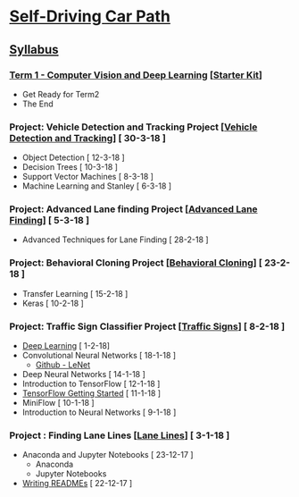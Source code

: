 # [Self-Driving Car Path](https://eu.udacity.com/course/self-driving-car-engineer-nanodegree--nd013) 

## [Syllabus](https://s3-us-west-1.amazonaws.com/udacity-content/PDFs/Syllabus-SelfDrivingCarNanodegree.pdf)

### [Term 1 - Computer Vision and Deep Learning](https://eu.udacity.com/course/self-driving-car-engineer-nanodegree--nd013) [[Starter Kit](https://github.com/udacity/CarND-Term1-Starter-Kit/blob/master/README.md)]
* Get Ready for Term2
* The End
### Project: Vehicle Detection and Tracking Project [[Vehicle Detection and Tracking](https://github.com/extwiii/CarND-Vehicle-Detection)] [ 30-3-18 ]
* Object Detection [ 12-3-18 ]
* Decision Trees [ 10-3-18 ]
* Support Vector Machines [ 8-3-18 ]
* Machine Learning and Stanley [ 6-3-18 ]
### Project: Advanced Lane finding Project [[Advanced Lane Finding](https://github.com/extwiii/CarND-Advanced-Lane-Lines)] [ 5-3-18 ]
* Advanced Techniques for Lane Finding [ 28-2-18 ]
### Project: Behavioral Cloning Project [[Behavioral Cloning](https://github.com/extwiii/CarND-Behavioral-Cloning-P3)] [ 23-2-18 ]
* Transfer Learning [ 15-2-18 ]
* Keras [ 10-2-18 ]
### Project: Traffic Sign Classifier Project  [[Traffic Signs](https://github.com/extwiii/CarND-Traffic-Sign-Classifier-Project)] [ 8-2-18 ]
* [Deep Learning](https://eu.udacity.com/course/deep-learning--ud730) [ 1-2-18]
* Convolutional Neural Networks [ 18-1-18 ]
  * [Github - LeNet](https://github.com/udacity/CarND-LeNet-Lab)
* Deep Neural Networks [ 14-1-18 ]
* Introduction to TensorFlow [ 12-1-18 ]
* [TensorFlow Getting Started](https://www.tensorflow.org/get_started/) [ 11-1-18 ]
* MiniFlow [ 10-1-18 ]
* Introduction to Neural Networks [ 9-1-18 ]
### Project : Finding Lane Lines [[Lane Lines](https://github.com/extwiii/CarND-LaneLines-P1/tree/master)] [ 3-1-18 ]
* Anaconda and Jupyter Notebooks [ 23-12-17 ]
  * Anaconda
  * Jupyter Notebooks
* [Writing READMEs](https://eu.udacity.com/course/linux-command-line-basics--ud595) [ 22-12-17 ]
